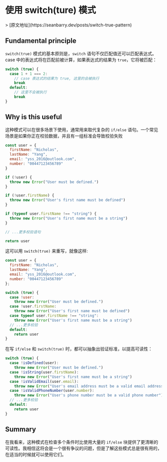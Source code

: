 # 使用 switch(ture) 模式
<PubDate date="2021/09/22"/>
> [原文地址](https://seanbarry.dev/posts/switch-true-pattern)

## Fundamental principle

`switch(true)` 模式的基本原则是，`switch` 语句不仅匹配值还可以匹配表达式。case 中的表达式将在匹配前被计算，如果表达式的结果为 `true`，它将被匹配：
```js
switch (true) {
  case 1 + 1 === 2:
    // case 表达式的结果为 true, 这里的会被执行
    break
  default:
    // 这里不会被执行
    break
}
```
## Why is this useful
这种模式可以在很多场景下使用，通常用来取代复杂的 `if/else` 语句。一个常见场景是如果你正在校验数据，并且有一组标准会导致校验失败
```js
const user = {
  firstName: "Nicholas",
  lastName: "Yang",
  email: "yss_2016@outlook.com",
  number: "00447123456789"
}

if (!user) {
  throw new Error("User must be defined.")
}

if (!user.firstName) {
  throw new Error("User's first name must be defined")
}

if (typeof user.firstName !== "string") {
  throw new Error("User's first name must be a string")
}

// ...更多校验语句

return user
```

这可以用 `switch(true)` 来重写，就像这样:
```js
const user = {
  firstName: "Nicholas",
  lastName: "Yang",
  email: "yss_2016@outlook.com",
  number: "00447123456789"
};

switch (true) {
  case !user:
    throw new Error("User must be defined.")
  case !user.firstName:
    throw new Error("User's first name must be defined")
  case typeof user.firstName !== "string":
    throw new Error("User's first name must be a string")
  // ...更多校验
  default:
    return user
}
```

在写 `if/else` 和 `switch(true)` 时，都可以抽象出验证标准，以提高可读性：
```js
switch (true) {
  case !isDefined(user):
    throw new Error("User must be defined.")
  case !isString(user.firstName):
    throw new Error("User's first name must be a string")
  case !isValidEmail(user.email):
    throw new Error("User's email address must be a valid email address")
  case !isValidPhoneNumber(user.number):
    throw new Error("User's phone number must be a valid phone number")
  // ...更多校验
  default:
    return user
}
```
## Summary
在我看来，这种模式在检查多个条件时比使用大量的 `if/else` 块提供了更清晰的可读性。我相信这将会是一个很有争议的问题，但是了解这些模式总是很有用的，在适当的时候就可以使用它们。